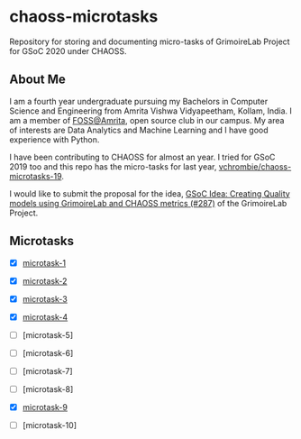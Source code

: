 # chaoss-microtasks
 Repository for storing and documenting micro-tasks of GrimoireLab Project for GSoC 2020 under CHAOSS.
 

## About Me

I am a fourth year undergraduate pursuing my Bachelors in Computer Science and Engineering from Amrita Vishwa Vidyapeetham, Kollam, India. I am a member of [FOSS@Amrita](https://amfoss.in), open source club in our campus. My area of interests are Data Analytics and Machine Learning and I have good experience with Python.

I have been contributing to CHAOSS for almost an year. I tried for GSoC 2019 too and this repo has the micro-tasks for last year, [vchrombie/chaoss-microtasks-19](https://github.com/vchrombie/chaoss-microtasks-19).

I would like to submit the proposal for the idea, [GSoC Idea: Creating Quality models using GrimoireLab and CHAOSS metrics (#287)](https://github.com/chaoss/grimoirelab/issues/287) of the GrimoireLab Project.


## Microtasks

- [x] [microtask-1](/microtask-1)
- [x] [microtask-2](/microtask-2)
- [x] [microtask-3](/microtask-3)
- [x] [microtask-4](/microtask-4)
- [ ] [microtask-5]
- [ ] [microtask-6]
- [ ] [microtask-7]
- [ ] [microtask-8]
- [x] [microtask-9](/microtask-9)
- [ ] [microtask-10]

